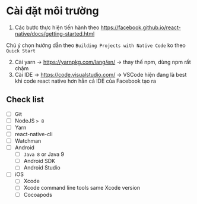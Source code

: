 # Cài đặt môi trường

1. Các bước thực hiện tiến hành theo
https://facebook.github.io/react-native/docs/getting-started.html

Chú ý chọn hướng dẫn theo  `Building Projects with Native Code` ko theo `Quick Start`

2. Cài yarn  -> https://yarnpkg.com/lang/en/ -> thay thế npm, dùng npm rất chậm
3. Cài IDE -> https://code.visualstudio.com/
-> VSCode hiện đang là best khi code react native hơn hẳn cả IDE của Facebook  tạo ra

## Check list

- [ ] Git
- [ ] NodeJS `> 8`
- [ ] Yarn
- [ ] react-native-cli
- [ ] Watchman
- [ ] Android
    - [ ] `Java 8` or Java 9
    - [ ] Android SDK
    - [ ] Android Studio
- [ ] iOS
    - [ ] Xcode
    - [ ] Xcode command line tools same Xcode version
    - [ ] Cocoapods